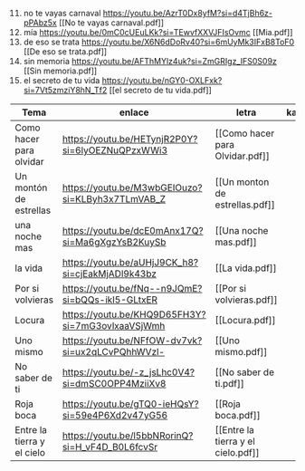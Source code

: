 

11. no te vayas carnaval https://youtu.be/AzrT0Dx8yfM?si=d4TjBh6z-pPAbz5x [[No te vayas carnaval.pdf]]
12. mía https://youtu.be/0mC0cUEuLKk?si=TEwvfXXVJFIsOvmc [[Mia.pdf]]
13. de eso se trata https://youtu.be/X6N6dDoRv40?si=6mUyMk3IFxB8ToF0 [[De eso se trata.pdf]]
14. sin memoria https://youtu.be/AFThMYlz4uk?si=ZmGRIgz_IFS0S09z [[Sin memoria.pdf]]
15. el secreto de tu vida https://youtu.be/nGY0-OXLFxk?si=7Vt5zmziY8hN_Tf2 [[el secreto de tu vida.pdf]]

| Tema                       | enlace                                           | letra                           | karaoke |
| -------------------------- | ------------------------------------------------ | ------------------------------- | ------- |
| Como hacer para olvidar    | https://youtu.be/HETynjR2P0Y?si=6lyOEZNuQPzxWWi3 | [[Como hacer para Olvidar.pdf]] |         |
| Un montón de estrellas     | https://youtu.be/M3wbGEIOuzo?si=KLByh3x7TLmVAB_Z | [[Un monton de estrellas.pdf]]  |         |
| una noche mas              | https://youtu.be/dcE0mAnx17Q?si=Ma6gXgzYsB2KuySb | [[Una noche mas.pdf]]           |         |
| la vida                    | https://youtu.be/aUHjJ9CK_h8?si=cjEakMjADl9k43bz | [[La vida.pdf]]                 |         |
| Por si volvieras           | https://youtu.be/fNq--n9JQmE?si=bQQs-ikI5-GLtxER | [[Por si volvieras.pdf]]        |         |
| Locura                     | https://youtu.be/KHQ9D65FH3Y?si=7mG3ovlxaaVSjWmh | [[Locura.pdf]]                  |         |
| Uno mismo                  | https://youtu.be/NFfOW-dv7vk?si=ux2qLCvPQhhWVzl- | [[Uno mismo.pdf]]               |         |
| No saber de ti             | https://youtu.be/-z_jsLhc0V4?si=dmSC0OPP4MziiXv8 | [[No saber de ti.pdf]]          |         |
| Roja boca                  | https://youtu.be/gTQ0-ieHQsY?si=59e4P6Xd2v47yG56 | [[Roja boca.pdf]]               |         |
| Entre la tierra y el cielo | https://youtu.be/l5bbNRorinQ?si=H_vF4D_B0L6fcvSr | [[Entre la tierra y el cielo.pdf]]                                |         |

